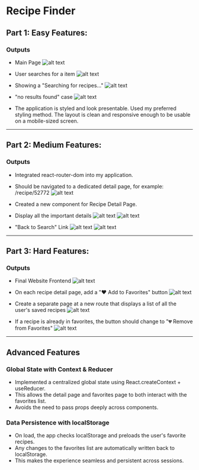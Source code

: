 # Recipe Finder

## Part 1: Easy Features:

### Outputs

- Main Page
![alt text](1.PNG)

- User searches for a item
![alt text](2.PNG)

- Showing a "Searching for recipes..."
![alt text](3.png)

- "no results found" case
![alt text](4.PNG)

- The application is styled and look presentable. Used my preferred styling method. The layout is clean and responsive enough to be usable on a mobile-sized screen.

---

## Part 2: Medium Features:

### Outputs

- Integrated react-router-dom into my application.

- Should be navigated to a dedicated detail page, for example: /recipe/52772
![alt text](5.PNG)

- Created a new component for Recipe Detail Page.

- Display all the important details
![alt text](6.PNG)
![alt text](7.PNG)

- "Back to Search" Link
![alt text](8.png)
![alt text](8-1.PNG)

---

## Part 3: Hard Features:

### Outputs

- Final Website Frontend
![alt text](9.PNG)

- On each recipe detail page, add a "❤️ Add to Favorites" button
![alt text](10.PNG)

- Create a separate page at a new route that displays a list of all the user's saved recipes
![alt text](11.PNG)

- If a recipe is already in favorites, the button should change to "💔 Remove from Favorites"
![alt text](12.PNG)

---

## Advanced Features

### Global State with Context & Reducer
- Implemented a centralized global state using React.createContext + useReducer.
- This allows the detail page and favorites page to both interact with the favorites list.
- Avoids the need to pass props deeply across components.

### Data Persistence with localStorage
- On load, the app checks localStorage and preloads the user's favorite recipes.
- Any changes to the favorites list are automatically written back to localStorage.
- This makes the experience seamless and persistent across sessions.